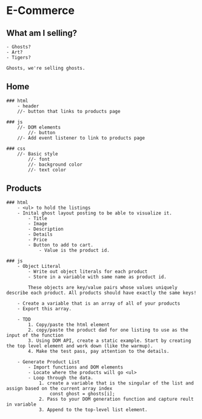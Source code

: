 # E-Commerce

## What am I selling?
    - Ghosts?
    - Art?
    - Tigers?

    Ghosts, we're selling ghosts.

## Home
    ### html
        - header
        //- button that links to products page
    
    ### js
        //- DOM elements
            //- button
        //- Add event listener to link to products page

    ### css
        //- Basic style
            //- font
            //- background color
            //- text color

## Products
    ### html
        - <ul> to hold the listings
        - Inital ghost layout posting to be able to visualize it.
            - Title
            - Image
            - Description
            - Details
            - Price
            - Button to add to cart.
                - Value is the product id.

    ### js
        - Object Literal
            - Write out object literals for each product
            - Store in a variable with same name as product id. 
            
            These objects are key/value pairs whose values uniquely describe each product. All products should have exactly the same keys!

        - Create a variable that is an array of all of your products
        - Export this array.

        - TDD
            1. Copy/paste the html element
            2. copy/paste the product dad for one listing to use as the input of the function
            3. Using DOM API, create a static example. Start by creating the top level element and work down (like the warmup).
            4. Make the test pass, pay attention to the details.

        - Generate Product List
            - Import functions and DOM elements
            - Locate where the products will go <ul>
            - Loop through the data.
                1. create a variable that is the singular of the list and assign based on the current array index 
                    const ghost = ghosts[i];
                2. Pass to your DOM generation function and capture reult in variable
                3. Append to the top-level list element.
